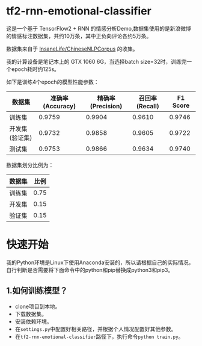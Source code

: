 # tf2-rnn-emotional-classifier

这是一个基于 TensorFlow2 + RNN 的情感分析Demo,数据集使用的是新浪微博的情感标注数据集，共约10万条，其中正负向评论各约5万条。

数据集来自于 [InsaneLife/ChineseNLPCorpus](https://github.com/InsaneLife/ChineseNLPCorpus#%E6%83%85%E6%84%9F%E8%A7%82%E7%82%B9%E8%AF%84%E8%AE%BA-%E5%80%BE%E5%90%91%E6%80%A7%E5%88%86%E6%9E%90) 的收集。

我的计算设备是笔记本上的 GTX 1060 6G，当选择batch size=32时，训练完一个epoch耗时约125s。

如下是训练4个epoch的模型性能参数：


数据集|准确率(Accuracy)|精确率(Precision)|召回率(Recall)|F1 Score
--|--|--|--|--
训练集|0.9759|0.9904|0.9610|0.9746
开发集(验证集)|0.9732|0.9858|0.9605|0.9722
测试集|0.9753|0.9866|0.9634|0.9740


数据集划分比例为：

数据集|比例
--|--
训练集|0.75
开发集|0.15
验证集|0.15


# 快速开始

我的Python环境是Linux下使用Anaconda安装的，所以请根据自己的实际情况，自行判断是否需要将下面命令中的python和pip替换成python3和pip3。

## 1.如何训练模型？

- clone项目到本地。
- 下载数据集。
- 安装依赖环境。
- 在`settings.py`中配置好相关路径，并根据个人情况配置好其他参数。
- 在`tf2-rnn-emotional-classifier`路径下，执行命令`python train.py`。